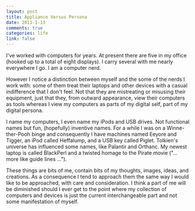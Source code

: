 ```yaml
--- 
layout: post
title: Appliance Versus Persona
date: 2011-1-13
comments: true
categories: life
link: false
---
```

I've worked with computers for years. At present there are five in my office (hooked up to a total of eight displays). I carry several with me nearly everywhere I go. I am a computer nerd.

However I notice a distinction between myself and the some of the nerds I work with: some of them treat their laptops and other devices with a casual indifference that I don't feel. Not that they are mistreating or misusing their equipment, just that they, from outward appearance, view their computers as tools whereas I view my computers as parts of my digital self, part of my digital persona.

I name my computers, I even name my iPods and USB drives. Not functional names but fun, (hopefully) inventive names. For a while I was on a Winne-ther-Pooh binge and consequently I have machines named Eeyore and Tigger, an iPod called Heffalump, and a USB key called Piglet. Tolkien's universe has influenced some names, like Palantir and Orthanc. My newest laptop is called BlackPerl and a twisted homage to the Pirate movie ("... more like guide lines ...").

These things are bits of me, contain bits of my thoughts, images, ideas, and creations. As a consequence I tend to approach them the same way I would like to be approached, with care and consideration. I think a part of me will be diminished should I ever get to the point where my collection of computers and devices is just the current interchangeable part and not some manifestation of myself.
